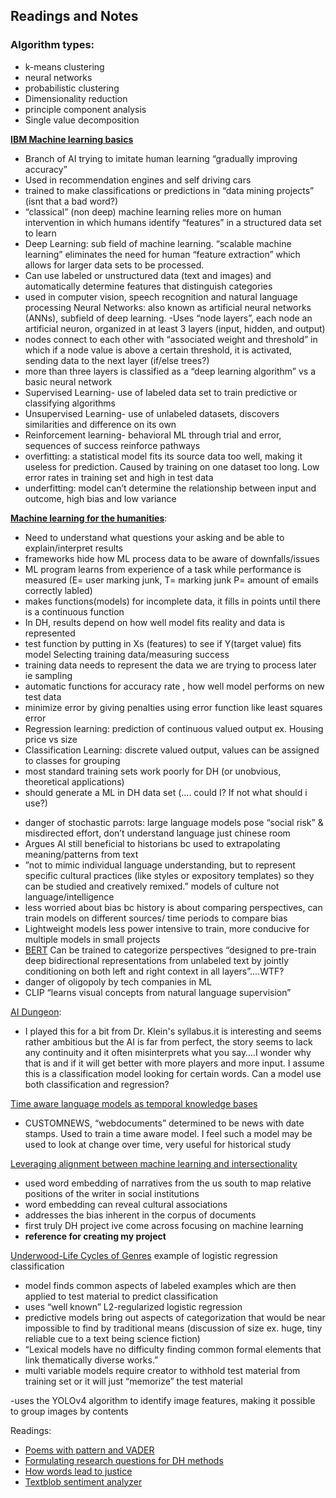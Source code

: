 ## Readings and Notes
### Algorithm types:
- k-means clustering
- neural networks
- probabilistic clustering
- Dimensionality reduction
- principle component analysis
- Single value decomposition

[**IBM Machine learning basics**](https://www.ibm.com/cloud/learn/machine-learning)
- Branch of AI trying to imitate human learning “gradually improving accuracy”
- Used in recommendation engines and self driving cars
- trained to make classifications or predictions in “data mining projects”  (isnt that a bad word?)
- “classical” (non deep) machine learning relies more on human intervention in which humans identify “features” in a structured data set to learn
- Deep Learning: sub field of machine learning. “scalable machine learning” eliminates the need for human “feature extraction”  which allows for larger data sets to be processed. 
- Can use labeled or unstructured data (text and images) and automatically determine features that distinguish categories 
- used in computer vision, speech recognition and natural language processing
Neural Networks: also known as artificial neural networks (ANNs), subfield of deep learning. -Uses “node layers”,  each node an artificial neuron, organized in at least 3 layers (input, hidden, and output)
- nodes connect to each other with “associated weight and threshold” in which if a node value is above a certain threshold, it is activated, sending data to the next layer (if/else trees?)
- more than three layers is classified as a “deep learning algorithm” vs a basic neural network
- Supervised Learning- use of labeled data set to train predictive or classifying algorithms
- Unsupervised Learning- use of unlabeled datasets, discovers similarities and difference on its own
- Reinforcement learning- behavioral ML through trial and error, sequences of success reinforce pathways
- overfitting: a statistical model fits its source data too well, making it useless for prediction. Caused by training on one dataset too long. Low error rates in training set and high in test data
- underfitting: model can’t determine the relationship between input and outcome, high bias and low variance 

[**Machine learning for the humanities**](https://latex-ninja.com/2020/10/25/machine-learning-for-the-humanities-a-very-short-introduction-and-a-not-so-short-reflection/):
- Need to understand what questions your asking and be able to explain/interpret results
- frameworks hide how ML process data to be aware of downfalls/issues
- ML program learns from experience of a task while performance is measured (E= user marking junk, T= marking junk P= amount of emails correctly labled)
- makes functions(models) for incomplete data, it fills in points until there is a continuous function
- In DH, results depend on how well model fits reality and data is represented
- test function by putting in Xs (features) to see if Y(target value) fits model
Selecting training data/measuring success
- training data needs to represent the data we are trying to process later ie sampling
- automatic functions for accuracy rate , how well model performs on new test data
- minimize error by giving penalties using error function like least squares error
- Regression learning: prediction of continuous valued output ex. Housing price vs size
- Classification Learning: discrete valued output, values can be assigned to classes for grouping
- most standard training sets work poorly for DH (or unobvious, theoretical applications)
- should generate a ML in DH data set (.... could I? If not what should i use?)

[**Latent spaces of culture**]:(https://tedunderwood.com/2021/10/21/latent-spaces-of-culture/)
- danger of stochastic parrots: large language models pose “social risk” & misdirected effort, don’t understand language just chinese room
- Argues AI still beneficial to historians bc used to extrapolating meaning/patterns from text
- ”not to mimic individual language understanding, but to represent specific cultural practices (like styles or expository templates) so they can be studied and creatively remixed.” models of culture not language/intelligence
- less worried about bias bc history is about comparing perspectives, can train models on different sources/ time periods to compare bias
- Lightweight models less power intensive to train, more conducive for multiple models in small projects
- [BERT](https://arxiv.org/abs/1810.04805v2) Can be trained to categorize perspectives “designed to pre-train deep bidirectional representations from unlabeled text by jointly conditioning on both left and right context in all layers”....WTF?
- danger of oligopoly by tech companies in ML
- CLIP “learns visual concepts from natural language supervision”

[AI Dungeon](https://play.aidungeon.io/main/adventurePlay?publicId=3f94167c-0083-4fe5-8db9-5b11045c1e44): 
- I played this for a bit from Dr. Klein's syllabus.it is interesting and seems rather ambitious but the AI is far from perfect, the story seems to lack any continuity and it often misinterprets what you say….I wonder why that is and if it will get better with more players and more input. I assume this is a classification model looking for certain words. Can a model use both classification and regression?

[Time aware language models as temporal knowledge bases](https://arxiv.org/abs/2106.15110)
- CUSTOMNEWS, “webdocuments” determined to be news with date stamps. Used to train a time aware model. I feel such a model may be used to look  at change over time, very useful for historical study

[Leveraging alignment between machine learning and intersectionality](https://www.sciencedirect.com/science/article/abs/pii/S0304422X21000115)
- used word embedding of narratives from the us south to map relative positions of the writer in social institutions
- word embedding can reveal cultural associations 
- addresses the bias inherent in the corpus of documents
- first truly DH project ive come across focusing on machine learning
- **reference for creating my project**

[Underwood-Life Cycles of Genres](https://culturalanalytics.org/article/11061)
example of logistic regression classification
- model finds common aspects of labeled examples which are then applied to test material to predict classification
- uses “well known” L2-regularized logistic regression
- predictive models bring out aspects of categorization that would be near impossible to find by traditional means (discussion of size ex. huge, tiny reliable cue to a text being science fiction)
- “Lexical models have no difficulty finding common formal elements that link thematically diverse works.”
- multi variable models require creator to withhold test material from training set or it will just “memorize” the test material

-uses the YOLOv4 algorithm to identify image features, making it possible to group images by contents

Readings:
- [Poems with pattern and VADER](https://scholarslab.lib.virginia.edu/blog/poems-with-pattern-and-vader-part-1-quincy-troupe/)
- [Formulating research questions for DH methods](https://latex-ninja.com/2020/03/29/formulating-research-questions-for-using-dh-methods/)
- [How words lead to justice](https://www.publicbooks.org/how-words-lead-to-justice/)
- [Textblob sentiment analyzer](https://textblob.readthedocs.io/en/dev/advanced_usage.html)
